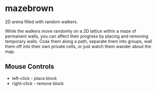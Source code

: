 mazebrown
=========

2D arena filled with random walkers.

While the walkers move randomly on a 2D lattice within a maze of permanent walls, you can affect their progress by placing and removing temporary walls.  Coax them along a path, separate them into groups, wall them off into their own private cells, or just watch them wander about the map.

Mouse Controls
--------------

* left-click - place block
* right-click - remove block
